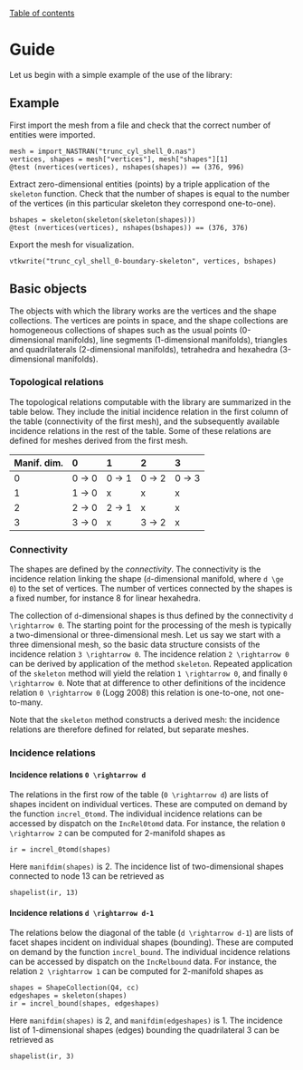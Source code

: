 [Table of contents](https://petrkryslucsd.github.io/MeshCore.jl/latest/index.html)

# Guide

Let us begin with a simple example of the use of the library:

## Example
First import the mesh from a file and check that the correct number of entities
were imported.
```
mesh = import_NASTRAN("trunc_cyl_shell_0.nas")
vertices, shapes = mesh["vertices"], mesh["shapes"][1]
@test (nvertices(vertices), nshapes(shapes)) == (376, 996)
```
Extract zero-dimensional entities (points) by a triple application of the
`skeleton` function. Check that the number of shapes is equal to the number of
the vertices (in this particular skeleton they correspond one-to-one).
```
bshapes = skeleton(skeleton(skeleton(shapes)))
@test (nvertices(vertices), nshapes(bshapes)) == (376, 376)
```
Export the mesh for visualization.
```
vtkwrite("trunc_cyl_shell_0-boundary-skeleton", vertices, bshapes)
```

## Basic objects

The objects with which the library works are the vertices and the shape
collections. The vertices are points in space, and the shape collections are
homogeneous collections of  shapes such as the usual points (0-dimensional
manifolds), line segments (1-dimensional manifolds), triangles and
quadrilaterals (2-dimensional manifolds), tetrahedra and hexahedra
(3-dimensional manifolds).

### Topological relations

The topological relations computable with the library are summarized in the
table below. They include the initial incidence relation  in the first column of
the table (connectivity of the first mesh), and the subsequently available
incidence relations in the rest of the table. Some of these relations are
defined for meshes derived from the first mesh.

| Manif. dim.      |   0   |   1   |   2   |  3   |
|:--------|:--------|:--------|:--------|:--------|
| 0     | 0 -> 0 | 0 -> 1 | 0 -> 2 | 0 -> 3 |
| 1     | 1 -> 0 | x | x | x |
| 2     | 2 -> 0 | 2 -> 1 | x | x |
| 3     | 3 -> 0 | x | 3 -> 2 | x |

### Connectivity

The shapes are defined by the *connectivity*. The connectivity is the incidence
relation linking the shape (``d``-dimensional manifold, where ``d \ge 0``) to
the set of vertices.  The number of vertices connected by the shapes is a fixed
number, for instance 8 for linear hexahedra.

The collection of ``d``-dimensional shapes is thus defined by the connectivity
``d \rightarrow 0``. The starting point for the processing of  the mesh is
typically a two-dimensional or three-dimensional mesh. Let us say we start with
a three dimensional mesh, so the basic data structure consists of the incidence
relation ``3 \rightarrow 0``. The incidence relation ``2 \rightarrow 0`` can be
derived by application of the method `skeleton`. Repeated application of the
`skeleton` method will yield the relation ``1 \rightarrow 0``, and finally ``0
\rightarrow 0``. Note that at difference to other definitions of the incidence
relation ``0 \rightarrow 0`` (Logg 2008) this relation is one-to-one, not
one-to-many.

Note that the `skeleton` method constructs a derived mesh: the incidence relations
are therefore defined for related, but separate meshes.

### Incidence relations

#### Incidence relations ``0 \rightarrow d``

The relations in the first row of the table (``0 \rightarrow d``) are lists of
shapes incident on individual vertices. These are computed on demand by the
function `increl_0tomd`. The individual incidence relations can be accessed by
dispatch on the `IncRel0tomd` data. For instance, the relation ``0 \rightarrow 2`` can be
computed for 2-manifold shapes as
```
ir = increl_0tomd(shapes)
```
Here `manifdim(shapes)` is 2. The incidence list of two-dimensional shapes
connected to node 13 can be retrieved as
```
shapelist(ir, 13)
```

#### Incidence relations ``d \rightarrow d-1``

The relations below the diagonal of the table (``d \rightarrow d-1``) are lists
of facet shapes incident on individual shapes (bounding). These are computed on
demand by the function `increl_bound`. The individual incidence relations can be
accessed by dispatch on the `IncRelbound` data. For instance, the relation ``2
\rightarrow 1`` can be computed for 2-manifold shapes as
```
shapes = ShapeCollection(Q4, cc)
edgeshapes = skeleton(shapes)
ir = increl_bound(shapes, edgeshapes)
```
Here `manifdim(shapes)` is 2, and `manifdim(edgeshapes)` is 1. The incidence
list of 1-dimensional shapes (edges) bounding the quadrilateral  3 can be
retrieved as
```
shapelist(ir, 3)
```
